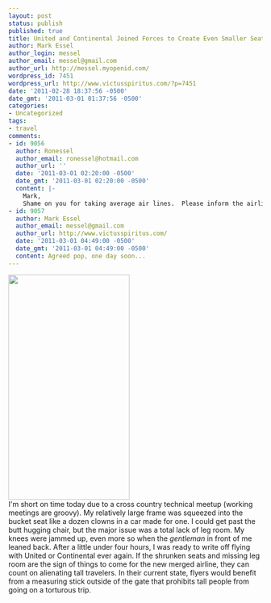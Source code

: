 ```yaml
---
layout: post
status: publish
published: true
title: United and Continental Joined Forces to Create Even Smaller Seats
author: Mark Essel
author_login: messel
author_email: messel@gmail.com
author_url: http://messel.myopenid.com/
wordpress_id: 7451
wordpress_url: http://www.victusspiritus.com/?p=7451
date: '2011-02-28 18:37:56 -0500'
date_gmt: '2011-03-01 01:37:56 -0500'
categories:
- Uncategorized
tags:
- travel
comments:
- id: 9056
  author: Ronessel
  author_email: ronessel@hotmail.com
  author_url: ''
  date: '2011-03-01 02:20:00 -0500'
  date_gmt: '2011-03-01 02:20:00 -0500'
  content: |-
    Mark,
    Shame on you for taking average air lines.  Please inform the airline that you are have a vertical surplus, and need special accommodations prior to getting a seat assignment.  Your employer cannot provide torturous travel arrangements, only.  Seriously, dangerous physical ailments (deep vein thrombosis) can be a result of being cramped in an airline seat
- id: 9057
  author: Mark Essel
  author_email: messel@gmail.com
  author_url: http://www.victusspiritus.com/
  date: '2011-03-01 04:49:00 -0500'
  date_gmt: '2011-03-01 04:49:00 -0500'
  content: Agreed pop, one day soon...
---
```

<p><a href="http://www.victusspiritus.com/wp-content/uploads/2011/02/united-airlines-logo1.jpg"><img src="http://www.victusspiritus.com/wp-content/uploads/2011/02/united-airlines-logo1.jpg" alt="" title="united-airlines-logo1" width="240" height="446" class="aligncenter size-full wp-image-7462" /></a><br />
I'm short on time today due to a cross country technical meetup (working meetings are groovy). My relatively large frame was squeezed into the bucket seat like a dozen clowns in a car made for one. I could get past the butt hugging chair, but the major issue was a total lack of leg room. My knees were jammed up, even more so when the <i>gentleman</i> in front of me leaned back. After a little under four hours, I was ready to write off flying with United or Continental ever again. If the shrunken seats and missing leg room are the sign of things to come for the new merged airline, they can count on alienating tall travelers. In their current state, flyers would benefit from a measuring stick outside of the gate that prohibits tall people from going on a torturous trip.</p>
